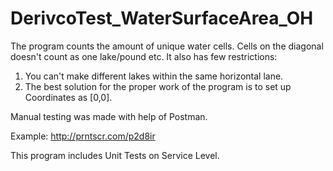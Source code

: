 # DerivcoTest_WaterSurfaceArea_OH
The program counts the amount of unique water cells.
Cells on the diagonal doesn't count as one lake/pound etc. 
It also has few restrictions: 
1) You can't make different lakes within the same  horizontal lane. 
2) The best solution for the proper work of the program is to set up Coordinates as [0,0].

Manual testing was made with help of Postman.

Example:
http://prntscr.com/p2d8ir

This program includes Unit Tests on Service Level.
